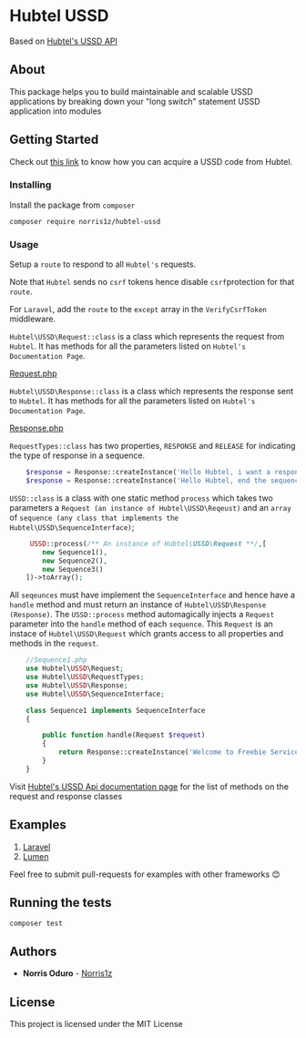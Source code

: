 # Hubtel USSD

Based on [Hubtel's USSD API](https://developers.hubtel.com/documentations/ussd)

## About

This package helps you to build maintainable and scalable USSD applications by breaking down your "long switch" statement USSD application into modules

## Getting Started

Check out [this link](https://developers.hubtel.com/documentations/ussd#how-to-get-ussd-short-code) to know how you can acquire a USSD code from Hubtel.

### Installing

Install the package from `composer`

```
composer require norris1z/hubtel-ussd
```

### Usage

Setup a `route` to respond to all `Hubtel's` requests. 

Note that `Hubtel` sends no `csrf` tokens hence disable `csrf`protection for that `route`.

For `Laravel`, add the `route` to the `except` array in the `VerifyCsrfToken` middleware.

`Hubtel\USSD\Request::class` is a class which represents the request from `Hubtel`. It has methods for all the parameters listed on `Hubtel's Documentation Page`.

[Request.php](https://)

`Hubtel\USSD\Response::class` is a class which represents the response sent to `Hubtel`. It has methods for all the parameters listed on `Hubtel's Documentation Page`.

[Response.php](https://)
 
`RequestTypes::class` has two properties, `RESPONSE` and `RELEASE` for indicating the type of response in a sequence.

```php
    $response = Response::createInstance('Hello Hubtel, i want a response',RequestTypes::RESPONSE);
    $response = Response::createInstance('Hello Hubtel, end the sequence',RequestTypes::RELEASE);
```

`USSD::class` is a class with one static method `process` which takes two parameters a `Request (an instance of Hubtel\USSD\Reqeust)` and
an `array` of `sequence (any class that implements the Hubtel\USSD\SequenceInterface)`;

```php
     USSD::process(/** An instance of Hubtel\USSD\Request **/,[
        new Sequence1(),
        new Sequence2(),
        new Sequence3()
    ])->toArray();
```

All `seqeunces` must have implement the `SequenceInterface` and hence have a `handle` method and must return an instance of `Hubtel\USSD\Response (Response)`.
The `USSD::process` method automagically injects a `Request` parameter into the `handle` method of each `sequence`. This `Request` is an 
instace of `Hubtel\USSD\Request` which grants access to all properties and methods in the `request`.

```php
    //Sequence1.php
    use Hubtel\USSD\Request;
    use Hubtel\USSD\RequestTypes;
    use Hubtel\USSD\Response;
    use Hubtel\USSD\SequenceInterface;

    class Sequence1 implements SequenceInterface
    {

        public function handle(Request $request)
        {
            return Response::createInstance('Welcome to Freebie Service.\n1. Free Food\n2. Free Drink\n3. Free Airtime',RequestTypes::RESPONSE);
        }
    }
```

Visit [Hubtel's USSD Api documentation page](https://developers.hubtel.com/documentations/ussd-api) for the list of methods on the request 
and response classes

## Examples
1. [Laravel](https://developers.hubtel.com/documentations/ussd-api)
2. [Lumen](https://developers.hubtel.com/documentations/ussd-api)


Feel free to submit pull-requests for examples with other frameworks :blush:


## Running the tests

`composer test`

## Authors

* **Norris Oduro** - [Norris1z](https://github.com/Norris1z)

## License

This project is licensed under the MIT License
